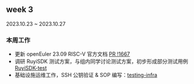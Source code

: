 ## week 3

2023.10.23 ~ 2023.10.27

### 本周工作

- 更新 openEuler 23.09 RISC-V 官方文档 [PR !1667](https://gitee.com/openeuler/openEuler-portal/pulls/1667)
- 调研 RuyiSDK 测试方案，与组内同学讨论测试方案，初步形成部分测试用例 [RuyiSDK-test](https://github.com/ArielHeleneto/RuyiSDK-test)
- 基础设施运维工作，SSH 公钥验证 & SOP 编写：[testing-infra](https://github.com/KevinMX/testing-infra)